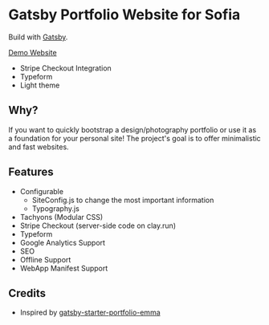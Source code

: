 
# Gatsby Portfolio Website for Sofia

Build with [Gatsby](https://www.gatsbyjs.org/).

[Demo Website](https://sofiamoraes.com/)

- Stripe Checkout Integration
- Typeform 
- Light theme

## Why?

If you want to quickly bootstrap a design/photography portfolio or use it as a foundation for your personal site!
The project's goal is to offer minimalistic and fast websites. 

## Features

- Configurable
    - SiteConfig.js to change the most important information
    - Typography.js
- Tachyons (Modular CSS)
- Stripe Checkout (server-side code on clay.run)
- Typeform
- Google Analytics Support
- SEO
- Offline Support
- WebApp Manifest Support

## Credits

- Inspired by [gatsby-starter-portfolio-emma](https://github.com/LeKoArts/gatsby-starter-portfolio-emma)